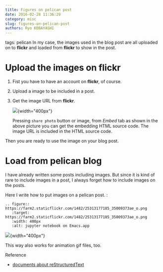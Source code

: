 ```yaml
---
title: Figures on pelican post
date: 2016-02-28 11:36:29
category: misc
slug: figures-on-pelican-post
authors: Ryo KOBAYASHI
---
```


tags: pelican
In my case, the images used in the blog post are all uploaded on to
**flickr** and loaded from **flickr** to show in the post.

# Upload the images on flickr

1.  Fist you have to have an account on **flickr**, of course.

2.  Upload a image to be included in a post.

3.  Get the image URL from **flickr**.

    ![](https://farm2.staticflickr.com/1672/25042496440_5e9955456b_o.png){width="400px"}

    Pressing `share photo` button or image, from *Embed* tab as shown in
    the above picture you can get the embedding HTML source code. The
    image URL is included in the HTML source code.

Then you are ready to use the image on your blog post.

# Load from pelican blog

I have already written some posts including images. But since it is kind
of rare to include images in a post, I always forget how to include
images on the posts.

Here I write how to put images on a pelican post. :

    .. figure:: https://farm2.staticflickr.com/1482/25313177185_35009373ae_o.png
       :target: https://farm2.staticflickr.com/1482/25313177185_35009373ae_o.png
       :width: 400px
       :alt: jupyter notebook on Emacs.app

![](https://farm2.staticflickr.com/1482/25313177185_35009373ae_o.png){width="400px"}

This way also works for animation gif files, too.

Reference

-   [documents about
    reStructuredText](http://docutils.sourceforge.net/docs/ref/rst/directives.html#figure)
